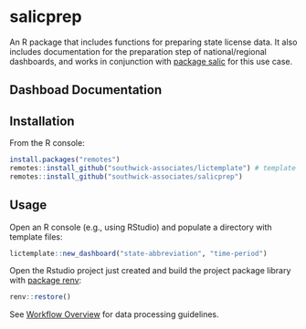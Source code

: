 # salicprep

An R package that includes functions for preparing state license data. It also includes documentation for the preparation step of national/regional dashboards, and works in conjunction with  [package salic](https://southwick-associates.github.io/salic/) for this use case.

## Dashboad Documentation

## Installation

From the R console:

``` r
install.packages("remotes")
remotes::install_github("southwick-associates/lictemplate") # template workflow
remotes::install_github("southwick-associates/salicprep")
```
    
## Usage

Open an R console (e.g., using RStudio) and populate a directory with template files:

```r
lictemplate::new_dashboard("state-abbreviation", "time-period")
```

Open the Rstudio project just created and build the project package library with [package renv](https://rstudio.github.io/renv/index.html):

```r
renv::restore()
```

See [Workflow Overview](github_vignettes/workflow-overview.md) for data processing guidelines.
